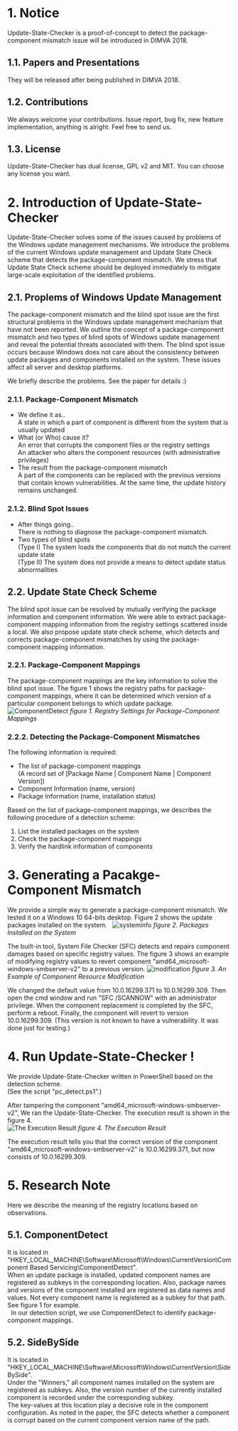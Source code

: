 # 1. Notice
Update-State-Checker is a proof-of-concept to detect the package-component mismatch issue will be introduced in DIMVA 2018.

## 1.1. Papers and Presentations
They will be released after being published in DIMVA 2018.

## 1.2. Contributions
We always welcome your contributions. Issue report, bug fix, new feature implementation, anything is alright. Feel free to send us. 

## 1.3. License
Update-State-Checker has dual license, GPL v2 and MIT. You can choose any license you want.

# 2. Introduction of Update-State-Checker
Update-State-Checker solves some of the issues caused by problems of the Windows update management mechanisms. We introduce the problems of the current Windows update management and Update State Check scheme that detects the package-component mismatch. We stress that Update State Check scheme should be deployed immediately to mitigate large-scale exploitation of the identified problems.

## 2.1. Proplems of Windows Update Management
The package-component mismatch and the blind spot issue are the first structural problems in the Windows update management mechanism that have not been reported. We outline the concept of a package-component mismatch and two types of blind spots of Windows update management and reveal the potential threats associated with them. The blind spot issue occurs because Windows does not care about the consistency between update packages and components installed on the system. These issues affect all server and desktop platforms.  
  
We briefly describe the problems. See the paper for details :)
### 2.1.1. Package-Component Mismatch
- We define it as..  
A state in which a part of component is different from the system that is usually updated
- What (or Who) cause it?  
An error that corrupts the component files or the registry settings  
An attacker who alters the component resources (with administrative privileges)  
- The result from the package-component mismatch  
A part of the components can be replaced with the previous versions that contain known vulnerabilities. At the same time, the update history remains unchanged.  

### 2.1.2. Blind Spot Issues
- After things going..  
There is nothing to diagnose the package-component mismatch.  
- Two types of blind spots  
(Type Ⅰ) The system loads the components that do not match the current update state  
(Type Ⅱ) The system does not provide a means to detect update status abnormalities
 
 ## 2.2. Update State Check Scheme
The blind spot issue can be resolved by mutually verifying the package information and component information. We were able to extract package-component mapping information from the registry settings scattered inside a local.
We also propose update state check scheme, which detects and corrects package-component mismatches by using the package-component mapping information.

### 2.2.1. Package-Component Mappings
The package-component mappings are the key information to solve the blind spot issue. The figure 1 shows the registry paths for package-component mappings, where it can be determined which version of a particular component belongs to which update package.  
![ComponentDetect](Images/ComponentDetect.png "mapping")
<em>figure 1. Registry Settings for Package-Component Mappings</em> 

### 2.2.2. Detecting the Package-Component Mismatches
The following information is required:
- The list of package-component mappings  
  (A record set of [Package Name | Component Name | Component Version])
- Component Information (name, version)
- Package Information (name, installation status)
  
Based on the list of package-component mappings, we describes the following procedure of a detection scheme:   
1. List the installed packages on the system  
2. Check the package-component mappings  
3. Verify the hardlink information of components  
  
# 3. Generating a Pacakge-Component Mismatch
We provide a simple way to generate a package-component mismatch. We tested it on a Windows 10 64-bits desktop. Figure 2 shows the update packages installed on the system.  
![systeminfo](Images/systeminfo.png "systeminfo")
<em>figure 2. Packages Installed on the System </em>  
  
The built-in tool, System File Checker (SFC) detects and repairs component damages based on specific registry values. The figure 3 shows an example of modifying registry values to revert component "amd64_microsoft-windows-smbserver-v2" to a previous version.
![modification](Images/modification.png "modification")
<em>figure 3. An Example of Component Resource Modification</em>  
  
We changed the default value from 10.0.16299.371 to 10.0.16299.309. Then open the cmd window and run "SFC /SCANNOW" with an administrator privilege. When the component replacement is completed by the SFC, perform a reboot. Finally, the component will revert to version 10.0.16299.309. (This version is not known to have a vulnerability. It was done just for testing.)

# 4. Run Update-State-Checker !
We provide Update-State-Checker written in PowerShell based on the detection scheme.  
(See the script "pc_detect.ps1".)

After tampering the component "amd64_microsoft-windows-smbserver-v2", We ran the Update-State-Checker. The execution result is shown in the figure 4.  
![The Execution Result](Images/detection.png "detection")
<em>figure 4. The Execution Result</em>  
  
The execution result tells you that the correct version of the component "amd64_microsoft-windows-smbserver-v2" is 10.0.16299.371, but now consists of 10.0.16299.309.


# 5. Research Note
Here we describe the meaning of the registry locations based on observations.

## 5.1. ComponentDetect
It is located in "HKEY_LOCAL_MACHINE\Software\Microsoft\Windows\CurrentVersion\Component Based Servicing\ComponentDetect\".  
When an update package is installed, updated component names are registered as subkeys in the corresponding location. Also, package names and versions of the component installed are registered as data names and values. Not every component name is registered as a subkey for that path. See figure 1 for example.  
  
In our detection script, we use ComponentDetect to identify package-component mappings.

## 5.2. SideBySide
It is located in "HKEY_LOCAL_MACHINE\Software\Microsoft\Windows\CurrentVersion\SideBySide\".  
Under the "Winners," all component names installed on the system are registered as subkeys. Also, the version number of the currently installed component is recorded under the corresponding subkey.  
The key-values at this location play a decisive role in the component configuration. As noted in the paper, the SFC detects whether a component is corrupt based on the current component version name of the path.
